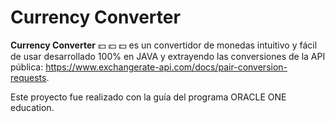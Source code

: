 # Currency Converter 


**Currency Converter** 	:dollar: 	:dollar: 	:dollar: es un convertidor de monedas intuitivo y fácil de usar desarrollado 100% en JAVA y extrayendo las conversiones de la API pública: https://www.exchangerate-api.com/docs/pair-conversion-requests. 

Este proyecto fue realizado con la guía del programa ORACLE ONE education.
